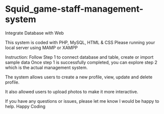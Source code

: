 # Squid_game-staff-management-system
Integrate Database with Web

This system is coded with PHP, MySQL, HTML & CSS
Please running your local server using MAMP or XAMPP

Instruction:
Follow Step 1 to connect database and table, create or import sample data
Once step 1 is successfully completed, you can explore step 2 which is the actual management system. 

The system allows users to create a new profile, view, update and delete profile. 

It also allowed users to upload photos to make it more interactive. 

If you have any questions or issues, please let me know I would be happy to help.
Happy Coding

